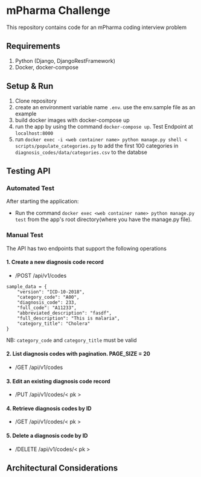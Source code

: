 # mPharma Challenge 
This repository contains code for an mPharma coding interview problem

## Requirements
1. Python (Django, DjangoRestFramework)
3. Docker, docker-compose

## Setup & Run
1. Clone repository
2. create an environment variable name `.env`. use the env.sample file as an example
3. build docker images with docker-compose up
4. run the app by using the command `docker-compose up`. Test Endpoint at `localhost:8000`
5. run `docker exec -i <web container name> python manage.py shell < scripts/populate_categories.py` to add the first 100 categories in `diagnosis_codes/data/categories.csv` to the databse

## Testing API
### Automated Test
After starting the application:
- Run the command `docker exec <web container name> python manage.py test` from the app's root directory(where you have the manage.py file).

### Manual Test
The API has two endpoints that support the following operations
#### 1. Create a new diagnosis code record
- /POST  /api/v1/codes

```
sample_data = {
    "version": "ICD-10-2018",
    "category_code": "A00",
    "diagnosis_code": 233,
    "full_code": "A11233",
    "abbreviated_description": "fasdf",
    "full_description": "This is malaria",
    "category_title": "Cholera"
}
```

NB: `category_code` and `category_title` must be valid

#### 2. List diagnosis codes with pagination. PAGE_SIZE = 20
- /GET  /api/v1/codes


#### 3. Edit an existing diagnosis code record
- /PUT  /api/v1/codes/< pk >


#### 4. Retrieve diagnosis codes by ID
- /GET  /api/v1/codes/< pk >


#### 5. Delete a diagnosis code by ID
- /DELETE  /api/v1/codes/< pk >



## Architectural Considerations


